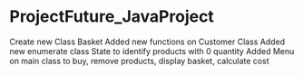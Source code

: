 # ProjectFuture_JavaProject
Create new Class Basket
Added new functions on Customer Class
Added new enumerate class State to identify products with 0 quantity
Added Menu on main class to buy, remove products, display basket, calculate cost 
